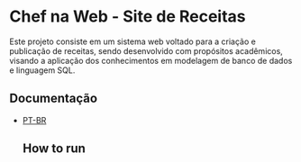 # Chef na Web - Site de Receitas

Este projeto consiste em um sistema web voltado para a criação e publicação de receitas, sendo desenvolvido com propósitos acadêmicos, visando a aplicação dos conhecimentos em modelagem de banco de dados e linguagem SQL.

## Documentação
- [PT-BR](docs/pt-br/README.md)

  ## How to run
